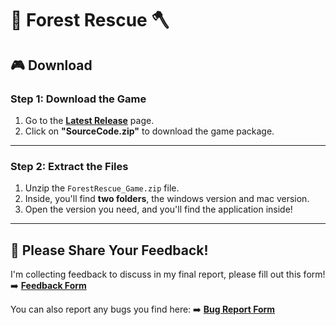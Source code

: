 # 🌲 Forest Rescue 🪓  

## 🎮 Download  

### **Step 1: Download the Game**  
1. Go to the **[Latest Release](https://github.com/Romina-x/ForestRescue/releases/tag/Release-0.1)** page.  
2. Click on **"SourceCode.zip"** to download the game package.  

---

### **Step 2: Extract the Files**  
1. Unzip the `ForestRescue_Game.zip` file.  
3. Inside, you'll find **two folders**, the windows version and mac version.
4. Open the version you need, and you'll find the application inside!

--- 

## 💬 Please Share Your Feedback!  
I'm collecting feedback to discuss in my final report, please fill out this form! 
➡️ **[Feedback Form](https://docs.google.com/forms/d/e/1FAIpQLSfYDNJzHmAWeYxdV7bLPPbsJIW2R6UqZe9Kt2eWmDSAP7TOhg/viewform?usp=header)**  

You can also report any bugs you find here: ➡️ **[Bug Report Form](https://docs.google.com/forms/d/1C2DCYjMNWSjHBqWtp8T-Iw0YDlmQlC47mu9CCe_cVSs/edit)**

